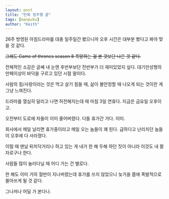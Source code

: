 ```yaml
---
layout: post
title: "만복 정주행 끝"
tags: [manpuku]
author: "Keith"
---
```


26주 방영된 아침드라마를 대충 일주일간 봤으니까 오후 시간은 대부분 봤다고 봐야 맞을 것 같다.

~~그래도 Game of thrones season 8 폭망하는 걸 본 것보단 나은 것 같다.~~

전체적인 소감은 글쎄 내 눈엔 후반부보단 전반부가 더 재미있었지 싶다. 대기만성형의 만페이상이 바닥을 구르고 있던 시절 말이다. 

사람의 힘/사랑이라는 것은 먹고 살기 힘들 때, 삶이 불안정할 때 나오게 되는 것이란 게 그냥 느껴진다. 

드라마를 열심히 달리고 나면 허전해지는데 때 마침 3일 연휴다. 지금은 금요일 오후이고. 

오전부터 도로에 차들이 이미 줄어버렸다. 다들 휴가간 거다. 이미. 

회사에서 메일 날리면 휴가중이라고 메일 오는 놈들이 꽤 된다. 급하다고 난리치던 놈들이 오후에 다 사라졌다.

이럴 때 맨날 뒤치닥거리나 하고 있는 게 내가 한 해 두해 하던 짓이 아니라 이것도 내 팔자로구나 한다.

사람들 많이 놀러다닐 때 어디 가는 건 별로다. 

한 해도 이미 거의 절반이 지나버렸는데 휴가를 쓰지 않았으니 늦가을 쯤에 폭발적으로 몰아쓰게 될 것 같다. 

그나저나 어딜 가 본다나. 